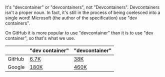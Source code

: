 It's "devcontainer" or "devcontainers", not "Devcontainers". Devcontainers isn't
a proper noun. In fact, it's still in the process of being coelesced into a
single word! Microsoft (the author of the specification) use "dev containers".

On GitHub it is more popular to use "devcontainer" than it is to use "dev
container", so that's what we use.

|        | "dev container"                                                              | "devcontainer"                                                             |
| ------ | ---------------------------------------------------------------------------- | -------------------------------------------------------------------------- |
| GitHub | [6.7K](https://github.com/search?l=Markdown&q=%22dev+container%22&type=Code) | [38K](https://github.com/search?l=Markdown&q=%22devcontainer%22&type=Code) |
| Google | [180K](https://www.google.com/search?q=dev+container)                        | [460K](https://www.google.com/search?q=devcontainer)                       |

